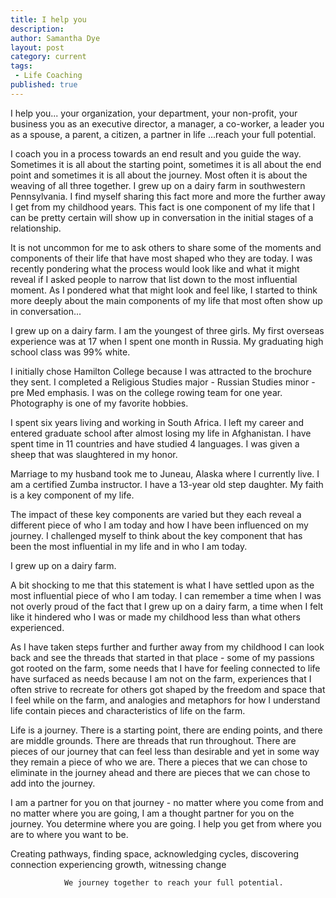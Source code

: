 ```yaml
---
title: I help you
description:
author: Samantha Dye
layout: post
category: current
tags:
 - Life Coaching
published: true
---
```


I help you...
		your organization, your department, your non-profit, your business
		you as an executive director, a manager, a co-worker, a leader
		you as a spouse, a parent, a citizen, a partner in life
								...reach your full potential.

I coach you in a process towards an end result and you guide the way.  Sometimes it is all about the starting point, sometimes it is all about the end point and sometimes it is all about the journey.  Most often it is about the weaving of all three together.
I grew up on a dairy farm in southwestern Pennsylvania.  I find myself sharing this fact more and more the further away I get from my childhood years.  This fact is one component of my life that I can be pretty certain will show up in conversation in the initial stages of a relationship.

It is not uncommon for me to ask others to share some of the moments and components of their life that have most shaped who they are today.  I was recently pondering what the process would look like and what it might reveal if I asked people to narrow that list down to the most influential moment.  As I pondered what that might look and feel like, I started to think more deeply about the main components of my life that most often show up in conversation...

I grew up on a dairy farm.
	I am the youngest of three girls.
		My first overseas experience was at 17 when I spent one month in Russia.
			My graduating high school class was 99% white.

I initially chose Hamilton College because I was attracted to the brochure they sent.
	I completed a Religious Studies major - Russian Studies minor - pre Med emphasis.
		I was on the college rowing team for one year.
			Photography is one of my favorite hobbies.

I spent six years living and working in South Africa.
	I left my career and entered graduate school after almost losing my life in Afghanistan.
		I have spent time in 11 countries and have studied 4 languages.
			I was given a sheep that was slaughtered in my honor.

Marriage to my husband took me to Juneau, Alaska where I currently live.
	I am a certified Zumba instructor.
		I have a 13-year old step daughter.
			My faith is a key component of my life.


The impact of these key components are varied but they each reveal a different piece of who I am today and how I have been influenced on my journey.  I challenged myself to think about the key component that has been the most influential in my life and in who I am today.  

I grew up on a dairy farm.  

A bit shocking to me that this statement is what I have settled upon as the most influential piece of who I am today.  I can remember a time when I was not overly proud of the fact that I grew up on a dairy farm, a time when I felt like it hindered who I was or made my childhood less than what others experienced.  

As I have taken steps further and further away from my childhood I can look back and see the threads that started in that place - some of my passions got rooted on the farm, some needs that I have for feeling connected to life have surfaced as needs because I am not on the farm, experiences that I often strive to recreate for others got shaped by the freedom and space that I feel while on the farm, and analogies and metaphors for how I understand life contain pieces and characteristics of life on the farm.  

Life is a journey.  There is a starting point, there are ending points, and there are middle grounds.  There are threads that run throughout.  There are pieces of our journey that can feel less than desirable and yet in some way they remain a piece of who we are.  There a pieces that we can chose to eliminate in the journey ahead and there are pieces that we can chose to add into the journey.  

I am a partner for you on that journey - no matter where you come from and no matter where you are going, I am a thought partner for you on the journey.  You determine where you are going.  I help you get from where you are to where you want to be.  


Creating pathways,
	finding space,
		acknowledging cycles,
			discovering connection
				experiencing growth,
						witnessing change

				We journey together to reach your full potential.
